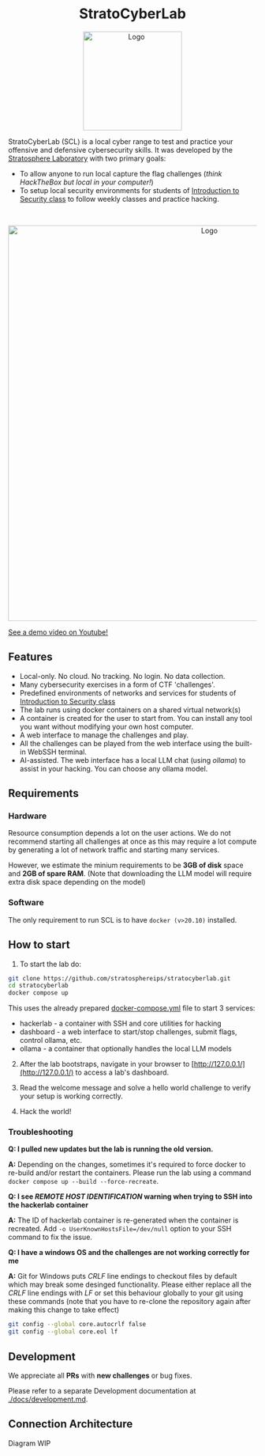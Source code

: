 <h1 align="center">StratoCyberLab</h1>

<p align="center">
  <img src="https://github.com/stratosphereips/BSY-playground/assets/26445918/1898de8c-840f-46a5-ad73-fca0b9b84c14" alt="Logo" width="200"/>
</p>


StratoCyberLab (SCL) is a local cyber range to test and practice your offensive and defensive cybersecurity skills. It was developed by the [Stratosphere Laboratory](https://www.stratosphereips.org/) with two primary goals:

* To allow anyone to run local capture the flag challenges (_think HackTheBox but local in your computer!_)
* To setup local security environments for students of [Introduction to Security class](https://cybersecurity.bsy.fel.cvut.cz/) to follow weekly classes and practice hacking.

<br>

<p align="center">
  <img src="https://github.com/user-attachments/assets/d0164304-c7b2-4f3a-8ac9-2bfcbc52e573" alt="Logo" width="800"/>
</p>

[See a demo video on Youtube!](https://www.youtube.com/watch?v=dkNBveT3Sqg) 

## Features
* Local-only. No cloud. No tracking. No login. No data collection.
* Many cybersecurity exercises in a form of CTF 'challenges'.
* Predefined environments of networks and services for students of [Introduction to Security class](https://cybersecurity.bsy.fel.cvut.cz/)
* The lab runs using docker containers on a shared virtual network(s)
* A container is created for the user to start from. You can install any tool you want without modifying your own host computer.
* A web interface to manage the challenges and play.
* All the challenges can be played from the web interface using the built-in WebSSH terminal.
* AI-assisted. The web interface has a local LLM chat (using _ollama_) to assist in your hacking. You can choose any ollama model.

## Requirements

### Hardware
Resource consumption depends a lot on the user actions. We do not recommend starting all challenges at once
as this may require a lot compute by generating a lot of network traffic and starting many services.

However, we estimate the minium requirements to be **3GB of disk** space and **2GB of spare RAM**. (Note that downloading the LLM model will require extra disk space depending on the model)   

### Software
The only requirement to run SCL is to have `docker (v>20.10)` installed.

## How to start

1.  To start the lab do:
```bash
git clone https://github.com/stratosphereips/stratocyberlab.git
cd stratocyberlab
docker compose up
```

This uses the already prepared [docker-compose.yml](./docker-compose.yml) file to start 3 services:
* hackerlab - a container with SSH and core utilities for hacking
* dashboard - a web interface to start/stop challenges, submit flags, control ollama, etc.
* ollama - a container that optionally handles the local LLM models

2. After the lab bootstraps, navigate in your browser to [http://127.0.0.1/](http://127.0.0.1/) to access a lab's dashboard. 

3. Read the welcome message and solve a hello world challenge to verify your setup is working correctly.

4. Hack the world!

### Troubleshooting

**Q: I pulled new updates but the lab is running the old version.**

**A:** Depending on the changes, sometimes it's required to force docker to re-build and/or restart the containers. Please run the lab using a command `docker compose up --build --force-recreate`.  

**Q: I see _REMOTE HOST IDENTIFICATION_ warning when trying to SSH into the hackerlab container**

**A:** The ID of hackerlab container is re-generated when the container is recreated. Add `-o UserKnownHostsFile=/dev/null` option to your SSH command to fix the issue.

**Q: I have a windows OS and the challenges are not working correctly for me**

**A:** Git for Windows puts _CRLF_ line endings to checkout files by default which may break some desinged functionality. Please either replace all the _CRLF_ line endings with _LF_ or set this behaviour globally to your git using these commands (note that you have to re-clone the repository again after making this change to take effect)
```bash
git config --global core.autocrlf false
git config --global core.eol lf
```

## Development

We appreciate all **PRs** with **new challenges** or bug fixes.

Please refer to a separate Development documentation at [./docs/development.md](./docs/development.md).

## Connection Architecture

Diagram WIP

